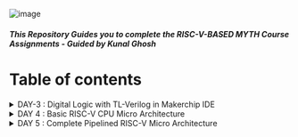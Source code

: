 ![image](https://github.com/Pavan2280/RISC-V/assets/131603225/9a131993-315c-4406-80fb-0da36370b966)

##### This Repository Guides you to complete the RISC-V-BASED MYTH Course Assignments - Guided by Kunal Ghosh

# Table of contents

<details>
<summary>DAY-3 : Digital Logic with TL-Verilog in Makerchip IDE</summary>
<br>

#### Task-1 : Logic Gates

![image](https://github.com/Pavan2280/RISC-V/assets/131603225/24cfbcd8-3ff2-4cae-b4fa-488e5c77af5c)

#### Task-2 : Lab - Makerchip platfrom
To use Makerchip IDE, you need to visit makerchip website at [http://makerchip.com/](http://makerchip.com/) and launch Makerchip IDE
To access a specific example, please follow these steps:
1) **Navigate to the 'Learn' section**
2) **Click on 'Examples'**
3) **Load 'FGPA Multiplier' Example**

![image](https://github.com/Pavan2280/RISC-V/assets/131603225/b7008e12-b9dc-4dbb-a7f2-fcdf84facfd9)

4) **Load FGPA Multiplier Example**

![image](https://github.com/Pavan2280/RISC-V/assets/131603225/6a9a1ac2-de7f-4402-b979-c77ab2911faf)

#### Task-3 : Lab - Combitional logic
**A) Inverter**
1) **Click on 'Examples'**
2) **Load Default Template**
3) **Go to editor and make changes(On line 16,in place of `//...` type `$out = ! $in;`)**
4) **Compile(Ctrl+E)**

![image](https://github.com/Pavan2280/RISC-V/assets/131603225/bc069194-ee10-400a-8a1f-c86a3424ae10)

**B) XOR Gate**
1) **Click on 'Examples'**
2) **Load Default Template**
3) **Go to editor and make changes**
```
$out = ! $in;
$out1 = ($in1 ^ $in2);
```
4) **Compile(Ctrl+E)**
![image](https://github.com/Pavan2280/RISC-V/assets/131603225/0d8f1e78-5e59-45a7-ac5c-ff1cefa75dcb)

**C) Vectors**
1) **Click on 'Examples'**
2) **Load Default Template**
3) **Go to editor and make changes**
```
$out[4:0] = $in1[3:0] + $in2[3:0];
```
4) **Compile(Ctrl+E)**
![image](https://github.com/Pavan2280/RISC-V/assets/131603225/2271ebb8-9c56-427b-899f-c3bea738496c)

**D) Mux without vector & with vectors**
1) **Click on 'Examples'**
2) **Load Default Template**
   
3a) **Go to editor and make changes**
```
$out = $sel ? $in1 : $in2;
```
4a) **Compile(Ctrl+E)**
![image](https://github.com/Pavan2280/RISC-V/assets/131603225/a6420afc-2c40-4e8c-890c-c1d5f24d8e6b)

3b) **Go to editor and make changes**
```
$out[7:0] = $sel ? $in1[7:0] : $in2[7:0];
```
4b) **Compile(Ctrl+E)**
![image](https://github.com/Pavan2280/RISC-V/assets/131603225/b97722f5-73ac-4c4b-ac02-0a4e04ce1220)

**E) Simple Claculator**
1) **Click on 'Examples'**
2) **Load Default Template**   
3) **Go to editor and make changes**
```
$val1[31:0] = $rand1[3:0]; 
$val2[31:0] = $rand2[3:0];
$sum[31:0] = $val1 + $val2;
$diff[31:0] = $val1 - $val2;
$prod[31:0] = $val1 * $val2;
$qut[31:0] = $val1 / $val2;
$out[31:0] = $op[1] ? ($op[0] ? $qut: $prod): ($op [0] ? $diff: $sum);
```
4) **Compile(Ctrl+E)**
![image](https://github.com/Pavan2280/RISC-V/assets/131603225/0cb6dd50-4cea-420b-9287-e160c143e42b)

#### Task-4 : Sequential logic 

![image](https://github.com/Pavan2280/RISC-V/assets/131603225/0d548af2-e42f-48fd-9a33-fe47df3775fb)

**A) Fibonacci series**
1) **Click on 'Examples'**
2) **Load Default Template**   
3) **Go to editor and make changes**
```
$fib[31:0] = $reset ? 1 : (>>1$fib + >>2$fib); 
```
4) **Compile(Ctrl+E)**
![image](https://github.com/Pavan2280/RISC-V/assets/131603225/0fe24200-ccfd-4d99-9c40-83ecb6dc277c)

**B) Up-Counter**
1) **Click on 'Examples'**
2) **Load Default Template**   
3) **Go to editor and make changes**
```
$num[2:0] = $reset ? 0 : (>>1$num + 1); 
```
4) **Compile(Ctrl+E)**
![image](https://github.com/Pavan2280/RISC-V/assets/131603225/272b36d5-3abc-467b-9fac-2494ab5d338e)

**C) Sequential Calculator**
1) **Click on 'Examples'**
2) **Load Default Template**   
3) **Go to editor and make changes**
```
$val1[31:0] = (>>1$out); 
$val2[31:0] = $rand2[3:0]; 
$sum[31:0] = $val1 + $val2;
$diff[31:0] = $val1 - $val2;
$prod[31:0] = $val1 * $val2;
$qut[31:0] = $val1 / $val2;
$out[31:0] = $op[1] ? ($op[0] ? $qut: $prod): ($op [0] ? $diff: $sum); 
```
4) **Compile(Ctrl+E)**
![image](https://github.com/Pavan2280/RISC-V/assets/131603225/a97fcc7c-1ed6-48e2-b1c9-b46d89637dce)

#### Task-5 : Pipelined logic
**A) A simple pipeline through Pythagorean example**
1) **Click on 'Examples'**
2) **Load Default Template**   
3) **Go to editor and make changes**
```
`include "sqrt32.v"
|calc
      @1
         $aa_sq[31:0] = $aa[3:0] * $aa;
         $bb_sq[31:0] = $bb[3:0] * $bb;
      @2
         $cc_sq[31:0] = $aa_sq + $bb_sq;
      @3
         $cc[31:0] = sqrt($cc_sq);
```
4) **Compile(Ctrl+E)**
![image](https://github.com/Pavan2280/RISC-V/assets/131603225/5ae27b57-c976-4ceb-b43f-995619ac538e)

**B) Pipeline Implementation**
1) **Click on 'Examples'**
2) **Load Default Template**
3) **Go to editor and make changes**
```
|comp
      @1
         $err1 = $bad_input || $illegal_op;
      @2
         $err2 = $err1 || $over_flow;
      @3
         $err3 = $div_by_zero || $err2;
```
4) **Compile(Ctrl+E)**
![image](https://github.com/Pavan2280/RISC-V/assets/131603225/1c1d7113-0145-4e71-89d1-76731062eaa9)


#### Task-6 : Validity
+ Easier debug
+ Cleaner design
+ Better error checking
+ Automated clock gating

**A) 2 cycle calculator with validity**
1) **Click on 'Examples'**
2) **Load Default Template**
3) **Go to editor and make changes**
```
|calc
      @0
         $reset = *reset;
         
      @1
         $val1 [31:0] = >>2$out [31:0];
         $val2 [31:0] = $rand2[3:0];
         
         $valid = $reset ? 1'b0 : >>1$valid + 1'b1;
         $valid_or_reset = $valid || $reset;
         
      ?$valid_or_reset
      @1
         $sum [31:0] = $val1 + $val2;
         $diff[31:0] = $val1 - $val2;
         $prod[31:0] = $val1 * $val2;
         $qut [31:0] = $val1 / $val2;
         
      @2
         $out [31:0] = $reset ? 32'b0 :
                      ($op[1:0] == 2'b00) ? $sum :
                      ($op[1:0] == 2'b01) ? $diff :
                      ($op[1:0] == 2'b10) ? $prod :
                                              $qut ;
```
4) **Compile(Ctrl+E)**
![image](https://github.com/Pavan2280/RISC-V/assets/131603225/bd992f12-ba84-4ca9-8460-4f0c94ef1576)

**B) Distance Calculator**
1) **Click on 'Examples'**
2) **Load Default Template**
3) **Go to editor and make changes**
```
|calc
      @1
         $reset = *reset;
         
      ?$valid
         @1
            $aa_sq[31:0] = $aa[3:0] * $aa;
            $bb_sq[31:0] = $bb[3:0] * $bb;;
         @2
            $cc_sq[31:0] = $aa_sq + $bb_sq;;
         @3
            $cc[31:0] = sqrt($cc_sq);
      @4
         $total_distance[63:0] =
            $reset ? 0 :
            $valid ? >>1$total_distance + $cc :
                     >>1$total_distance;
```
4) **Compile(Ctrl+E)**
![image](https://github.com/Pavan2280/RISC-V/assets/131603225/bca945ee-92ae-4e31-a81c-a30536b50caf)

**A) Calulator Memory**
1) **Click on 'Examples'**
2) **Load Default Template**
3) **Go to editor and make changes**
```
|calc
      @0
         $reset = *reset;
         
      @1
         $val1 [31:0] = >>2$out [31:0];
         $val2 [31:0] = $rand2[3:0];
         
         $valid = $reset ? 1'b0 : >>1$valid + 1'b1;
         $valid_or_reset = $valid || $reset;
         
      ?$valid_or_reset
      @1
         $sum [31:0] = $val1 + $val2;
         $diff[31:0] = $val1 - $val2;
         $prod[31:0] = $val1 * $val2;
         $qut [31:0] = $val1 / $val2;
         
      @2
         $mem[31:0] = $reset ? 32'b0 :
                      ($op[2:0] == 3'b101) ? $val1 : >>2$mem ;
         
         $out [31:0] = $reset ? 32'b0 :
                      ($op[2:0] == 3'b000) ? $sum :
                      ($op[2:0] == 3'b001) ? $diff :
                      ($op[2:0] == 3'b010) ? $prod :
                      ($op[2:0] == 3'b011) ? $qut  :
                      ($op[2:0] == 3'b100) ? >>2$mem : >>2$out ;
```
4) **Compile(Ctrl+E)**
![image](https://github.com/Pavan2280/RISC-V/assets/131603225/7062601b-e0a7-4e9e-80c7-2d34a7a62abc)

</details>

<details>
<summary>DAY 4 : Basic RISC-V CPU Micro Architecture</summary>
<br>

# RISC-V Architecture Block Diagram

![image](https://github.com/Pavan2280/RISC-V/assets/131603225/1695d5f6-eab9-4279-9419-b2817800b002)

## Overview
This RISC-V Architecture Block Diagram illustrates the fundamental components and their interactions within a computer system based on the RISC-V instruction set architecture. RISC-V is a modular and customizable architecture, providing a versatile framework for designing processors tailored to specific application requirements.

## Components
1. **CPU (Central Processing Unit)**
   - *Description*: The CPU serves as the core of the RISC-V processor, responsible for executing instructions. It includes multiple stages:
     - Instruction Fetch (IF): Fetches instructions from memory.
     - Instruction Decode (ID): Decodes the fetched instructions.
     - Execution (EX): Performs arithmetic and logic operations.
     - Memory (MEM): Manages data memory access.
     - Write Back (WB): Writes results back to registers.

2. **Instruction Memory**
   - *Description*: This memory component stores the program's instructions that the CPU fetches and executes. It's essential for the program's proper execution.

3. **Data Memory**
   - *Description*: Data Memory stores data used by the CPU during program execution. It is crucial for data manipulation and storage.

4. **Registers**
   - *Description*: Registers are a set of general-purpose storage units used for temporary data storage and manipulation by the CPU. They play a pivotal role in instruction execution.

5. **Control Unit**
   - *Description*: The Control Unit manages control signals and coordinates the activities of the CPU's components, ensuring the proper execution of instructions.

6. **ALU (Arithmetic Logic Unit)**
   - *Description*: The ALU performs arithmetic and logic operations as directed by the CPU's instructions. It is the computational workhorse of the processor.

7. **Instruction Decoder**
   - *Description*: The Instruction Decoder interprets and decodes instructions fetched from memory. It translates instructions into actions for the CPU to execute.

8. **Cache Memory**
   - *Description*: Cache Memory provides fast access to frequently used instructions and data. It helps improve the system's overall performance by reducing memory access times.

9. **Bus Interface**
   - *Description*: The Bus Interface facilitates data transfer between the CPU, memory, and peripherals. It ensures efficient communication within the system.

10. **Peripherals**
    - *Description*: Peripherals are external devices such as input/output controllers, timers, and more. They connect to the CPU, enhancing the system's functionality by allowing interaction with the outside world.

For the consecutive labs, we will use the "RISC-V lab starting point code" from https://github.com/stevehoover/RISC-V_MYTH_Workshop.

Use the following links : [Link for the starter code](https://myth.makerchip.com/sandbox?code_url=https:%2F%2Fraw.githubusercontent.com%2Fstevehoover%2FRISC-V_MYTH_Workshop%2Fmaster%2Frisc-v_shell.tlv#)

All the code files are located within the "DAY4" folder : [Link to DAY4 HOW TO LINK Folder]([my-repo/DAY4%20HOW%20TO%20LINK/](https://github.com/Pavan2280/RISC-V/tree/main/DAY4))


#### Task-1 : Program Counter


</details>

<details>
<summary>DAY 5 : Complete Pipelined RISC-V Micro Architecture </summary>
<br>

</details>
